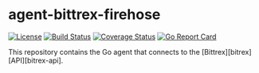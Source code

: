 # agent-bittrex-firehose

[![License](https://img.shields.io/badge/license-Apache%20License%202.0-blue.svg?style=flat)][license]
[![Build Status](https://travis-ci.org/steenzout/agent-bittrex-firehose.svg?branch=master)](https://travis-ci.org/steenzout/agent-bittrex-firehose/)
[![Coverage Status](https://coveralls.io/repos/steenzout/agent-bittrex-firehose/badge.svg?branch=master&service=github)](https://coveralls.io/github/steenzout/agent-bittrex-firehose?branch=master)
[![Go Report Card](https://goreportcard.com/badge/github.com/steenzout/agent-bittrex-firehose)](https://goreportcard.com/report/github.com/steenzout/agent-bittrex-firehose)

This repository contains the Go agent that connects to the [Bittrex][bitrex] [API][bitrex-api].

[bittrex]:  https://bittrex.com "Bittrex"
[bittrex-api]:  https://bittrex.com/home/api "Bittrex API"
[license]:  https://raw.githubusercontent.com/steenzout/agent-bittrex-firehose/master/LICENSE   "License"
